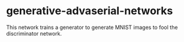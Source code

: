 # generative-advaserial-networks
This network trains a generator to generate MNIST images to fool the discriminator network.
